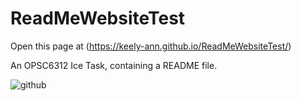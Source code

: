 # ReadMeWebsiteTest

Open this page at (https://keely-ann.github.io/ReadMeWebsiteTest/)

An OPSC6312 Ice Task, containing a README file.

![github](https://github.com/Keely-Ann/ReadMeWebsiteTest/assets/101563674/18534267-e1da-4733-b418-6e0a12a05f70)
